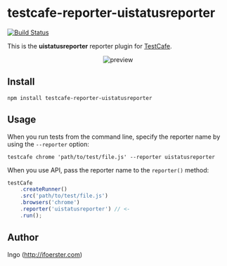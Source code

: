 # testcafe-reporter-uistatusreporter
[![Build Status](https://travis-ci.org/ognif/testcafe-reporter-uistatusreporter.svg)](https://travis-ci.org/ognif/testcafe-reporter-uistatusreporter)

This is the **uistatusreporter** reporter plugin for [TestCafe](http://devexpress.github.io/testcafe).

<p align="center">
    <img src="https://raw.github.com/ognif/testcafe-reporter-uistatusreporter/master/media/preview.png" alt="preview" />
</p>

## Install

```
npm install testcafe-reporter-uistatusreporter
```

## Usage

When you run tests from the command line, specify the reporter name by using the `--reporter` option:

```
testcafe chrome 'path/to/test/file.js' --reporter uistatusreporter
```


When you use API, pass the reporter name to the `reporter()` method:

```js
testCafe
    .createRunner()
    .src('path/to/test/file.js')
    .browsers('chrome')
    .reporter('uistatusreporter') // <-
    .run();
```

## Author
Ingo (http://ifoerster.com)
